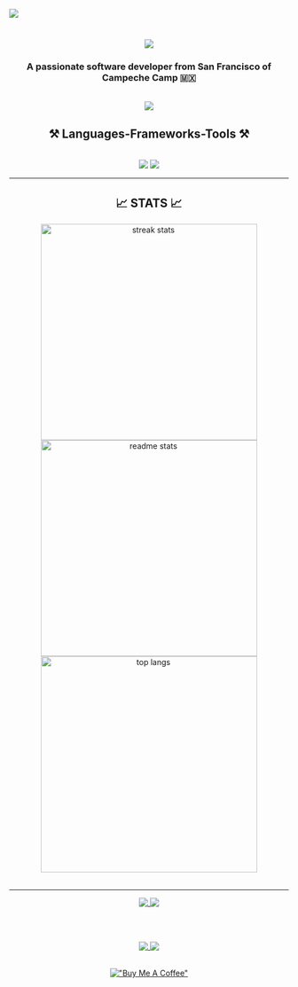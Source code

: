 [![](https://visitcount.itsvg.in/api?id=Brayan-chan&label=Profile%20Views&color=12&icon=1&pretty=false)](https://visitcount.itsvg.in)

<h1 align="center">
  <a href="https://git.io/typing-svg">
    <img src="https://readme-typing-svg.herokuapp.com/?font=Righteous&size=35&center=true&vCenter=true&width=500&height=70&duration=4000&lines=H1+There!+👋;+I'm+Brayan+Chan!;" />
  </a>
</h1>

<h3 align="center">A passionate software developer from San Francisco of Campeche Camp 🇲🇽</h3>

<br/>

<div align="center">
  <a href="mailto:al071392@uacam.mx">
    <img src="https://img.shields.io/badge/Gmail-333333?style=for-the-badge&logo=gmail&logoColor=red" target="_blank" />
  </a>
</div>



<h2 align="center">⚒️ Languages-Frameworks-Tools ⚒️</h2>
<br/>
<div align="center">
    <img src="https://skillicons.dev/icons?i=bootstrap,html,css,vscode,github,figma,git,dart" />
    <img src="https://skillicons.dev/icons?i=python,cpp,javascript,java,mysql,flutter,php,astro" /><br>
</div>

<hr/>
<h2 align="center">📈  STATS  📈</h2>
<div align="center">

<img width=390 src="https://github-readme-streak-stats-salesp07.vercel.app/?user=Brayan-chan&count_private=true&theme=react&border_radius=10" alt="streak stats"/>

<br/>

<img width=390 src="https://github-readme-stats.vercel.app/api?username=Brayan-chan&count_private=true&show_icons=true&theme=react&rank_icon=github&border_radius=10" alt="readme stats" />

<br/>

<img width=390 align="center" src="https://github-readme-stats.vercel.app/api/top-langs/?username=Brayan-chan&hide=HTML&langs_count=8&layout=compact&theme=react&border_radius=10&size_weight=0.5&count_weight=0.5&exclude_repo=github-readme-stats" alt="top langs" />

</div>

<br/>
<hr/>

<div align="center">
  
<a href="https://github.com/Brayan-chan/MIMO-HTML">
  <img align="top" src="https://github-readme-stats.vercel.app/api/pin/?username=Brayan-chan&repo=MIMO-HTML&layout=compact&theme=react&&border_radius=10&size_weight=0.5&count_weight=0.5&show_owner=true" />
</a>

<a href="https://github.com/Brayan-chan/MIMO-CSS-BASICO">
  <img align="top" src="https://github-readme-stats.vercel.app/api/pin/?username=Brayan-chan&repo=MIMO-CSS-BASICO&layout=compact&theme=react&&border_radius=10&size_weight=0.5&count_weight=0.5&show_owner=true" />
</a>

<br><br>

<a href="https://github.com/Brayan-chan/IMAGES-MIMO">
  <img align="top" src="https://github-readme-stats.vercel.app/api/pin/?username=Brayan-chan&repo=IMAGES-MIMO&layout=compact&theme=react&&border_radius=10&size_weight=0.5&count_weight=0.5&show_owner=true" />
</a>

<a href="https://github.com/Brayan-chan/starnote">
  <img align="top" src="https://github-readme-stats.vercel.app/api/pin/?username=Brayan-chan&repo=starnote&layout=compact&theme=react&&border_radius=10&size_weight=0.5&count_weight=0.5&show_owner=true" />
</a>

</div>

<div align="center"><br>

[!["Buy Me A Coffee"](https://www.buymeacoffee.com/assets/img/custom_images/purple_img.png)](https://buymeacoffee.com/brayanchan)

</div>
